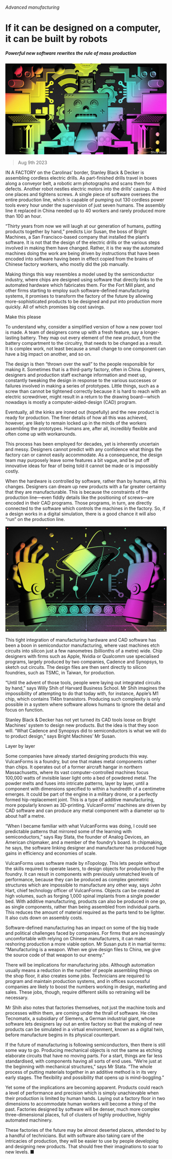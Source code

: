 ###### Advanced manufacturing

# If it can be designed on a computer, it can be built by robots 

##### Powerful new software rewrites the rule of mass production 

![image](images/20230812_STD001.jpg) 

> Aug 9th 2023 

IN A FACTORY on the Carolinas’ border, Stanley Black &amp; Decker is assembling cordless electric drills. As part-finished drills travel in boxes along a conveyor belt, a robotic arm photographs and scans them for defects. Another robot nestles electric motors into the drills’ casings. A third one places and tightens screws. A single piece of software oversees the entire production line, which is capable of pumping out 130 cordless power tools every hour under the supervision of just seven humans. The assembly line it replaced in China needed up to 40 workers and rarely produced more than 100 an hour.

“Thirty years from now we will laugh at our generation of humans, putting products together by hand,” predicts Lior Susan, the boss of Bright Machines, a San Francisco-based company that installed the plant’s software. It is not that the design of the electric drills or the various steps involved in making them have changed. Rather, it is the way the automated machines doing the work are being driven by instructions that have been encoded into software having been in effect copied from the brains of Chinese factory workers, who mostly did the job manually. 

Making things this way resembles a model used by the semiconductor industry, where chips are designed using software that directly links to the automated hardware which fabricates them. For the Fort Mill plant, and other firms starting to employ such software-defined manufacturing systems, it promises to transform the factory of the future by allowing more-sophisticated products to be designed and put into production more quickly. All of which promises big cost savings. 

Make this please

To understand why, consider a simplified version of how a new power tool is made. A team of designers come up with a fresh feature, say a longer-lasting battery. They map out every element of the new product, from the battery compartment to the circuitry, that needs to be changed as a result. It is complex work, not least because a small change to one component can have a big impact on another, and so on. 

The design is then “thrown over the wall” to the people responsible for making it. Sometimes that is a third-party factory, often in China. Engineers, designers and production staff exchange information and meet up, constantly tweaking the design in response to the various successes or failures involved in making a series of prototypes. Little things, such as a screw than cannot be tightened correctly because it is hard to reach with an electric screwdriver, might result in a return to the drawing board—which nowadays is mostly a computer-aided-design (CAD) program. 

Eventually, all the kinks are ironed out (hopefully) and the new product is ready for production. The finer details of how all this was achieved, however, are likely to remain locked up in the minds of the workers assembling the prototypes. Humans are, after all, incredibly flexible and often come up with workarounds.

This process has been employed for decades, yet is inherently uncertain and messy. Designers cannot predict with any confidence what things the factory can or cannot easily accommodate. As a consequence, the design team may purposely leave some features a bit vague, and be put off innovative ideas for fear of being told it cannot be made or is impossibly costly.

When the hardware is controlled by software, rather than by humans, all this changes. Designers can dream up new products with a far greater certainty that they are manufacturable. This is because the constraints of the production line—even fiddly details like the positioning of screws—are encoded in their CAD programs. Those programs, in turn, are directly connected to the software which controls the machines in the factory. So, if a design works in a digital simulation, there is a good chance it will also “run” on the production line. 

![image](images/20230812_STD002.jpg) 


This tight integration of manufacturing hardware and CAD software has been a boon in semiconductor manufacturing, where vast machines etch circuits into silicon just a few nanometres (billionths of a metre) wide. Chip designers with firms such as Apple, Nvidia or Qualcomm use specialised programs, largely produced by two companies, Cadence and Synopsys, to sketch out circuits. The design files are then sent directly to silicon foundries, such as TSMC, in Taiwan, for production. 

“Until the advent of those tools, people were laying out integrated circuits by hand,” says Willy Shih of Harvard Business School. Mr Shih imagines the impossibility of attempting to do that today with, for instance, Apple’s M1 chip, which contains 114bn transistors. Producing such complexity is only possible in a system where software allows humans to ignore the detail and focus on function. 

Stanley Black &amp; Decker has not yet turned its CAD tools loose on Bright Machines’ system to design new products. But the idea is that they soon will. “What Cadence and Synopsys did to semiconductors is what we will do to product design,” says Bright Machines’ Mr Susan.

Layer by layer

Some companies have already started designing products this way. VulcanForms is a foundry, but one that makes metal components rather than chips. It operates out of a former aircraft hangar in northern Massachusetts, where its vast computer-controlled machines focus 100,000 watts of invisible laser light onto a bed of powdered metal. The powder melts and fuses into intricate patterns, layer by layer, until a component with dimensions specified to within a hundredth of a centimetre emerges. It could be part of the engine in a military drone, or a perfectly formed hip-replacement joint. This is a type of additive manufacturing, more popularly known as 3D-printing. VulcanForms’ machines are driven by CAD software and can produce any metal component with a diameter up to about half a metre.

“When I became familiar with what VulcanForms was doing, I could see predictable patterns that mirrored some of the learning with semiconductors,” says Ray Stata, the founder of Analog Devices, an American chipmaker, and a member of the foundry’s board. In chipmaking, he says, the software linking designer and manufacturer has produced huge gains in efficiency and economies of scale.

VulcanForms uses software made by nTopology. This lets people without the skills required to operate lasers, to design objects for production by the foundry. It can result in components with previously unmatched levels of performance, because they can be produced as complex geometric structures which are impossible to manufacture any other way, says John Hart, chief technology officer of VulcanForms. Objects can be created at high volumes, such as forging 1,000 spinal implants from a single powder bed. With additive manufacturing, products can also be produced in one go, as single components, rather than being assembled from individual parts. This reduces the amount of material required as the parts tend to be lighter. It also cuts down on assembly costs. 

Software-defined manufacturing has an impact on some of the big trade and political challenges faced by companies. For firms that are increasingly uncomfortable with relying on Chinese manufacturers, it can make reshoring production a more viable option. Mr Susan puts it in martial terms: “Manufacturing is a weapon. When we give design files to China, we give the source code of that weapon to our enemy.”

There will be implications for manufacturing jobs. Although automation usually means a reduction in the number of people assembling things on the shop floor, it also creates some jobs. Technicians are required to program and maintain production systems, and in offices successful companies are likely to boost the numbers working in design, marketing and sales. These jobs, though, require different skills so retraining will be necessary.

Mr Shih also notes that factories themselves, not just the machine tools and processes within them, are coming under the thrall of software. He cites Tecnomatix, a subsidiary of Siemens, a German industrial giant, whose software lets designers lay out an entire factory so that the making of new products can be simulated in a virtual environment, known as a digital twin, before manufacture begins in its physical counterpart.

If the future of manufacturing is following semiconductors, then there is still some way to go. Producing mechanical objects is not the same as etching elaborate circuits that have no moving parts. For a start, things are far less standardised, with components having all sorts of end uses. “We’re just at the beginning with mechanical structures,” says Mr Stata. “The whole process of putting materials together in an additive method is in its very early stages. The flexibility and possibility that opens up is mind-boggling.”

Yet some of the implications are becoming apparent. Products could reach a level of performance and precision which is simply unachievable when their production is limited by human hands. Laying out a factory floor in two dimensions to accommodate human workers will become a thing of the past. Factories designed by software will be denser, much more complex three-dimensional places, full of clusters of highly productive, highly automated machinery. 

These factories of the future may be almost deserted places, attended to by a handful of technicians. But with software also taking care of the intricacies of production, they will be easier to use by people developing and designing new products. That should free their imaginations to soar to new levels. ■


